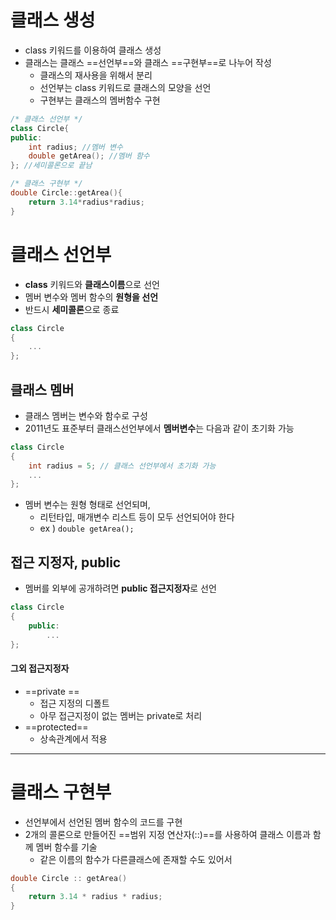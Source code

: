 # 클래스 생성
- class 키워드를 이용하여 클래스 생성
- 클래스는 클래스 ==선언부==와 클래스 ==구현부==로 나누어 작성
	- 클래스의 재사용을 위해서 분리
	- 선언부는 class 키워드로 클래스의 모양을 선언
	- 구현부는 클래스의 멤버함수 구현
```cpp
/* 클래스 선언부 */
class Circle{
public:
	int radius; //멤버 변수
	double getArea(); //멤버 함수
}; //세미콜론으로 끝남

/* 클래스 구현부 */
double Circle::getArea(){
	return 3.14*radius*radius;
}
```

# 클래스 선언부
- **class** 키워드와 **클래스이름**으로 선언
- 멤버 변수와 멤버 함수의 **원형을 선언**
- 반드시 **세미콜론**으로 종료
```cpp
class Circle
{
	...
}; 
```

## 클래스 멤버
- 클래스 멤버는 변수와 함수로 구성
- 2011년도 표준부터 클래스선언부에서 **멤버변수**는 다음과 같이 초기화 가능
```cpp
class Circle
{
	int radius = 5; // 클래스 선언부에서 초기화 가능
	...
};
```

- 멤버 변수는 원형 형태로 선언되며, 
	- 리턴타입, 매개변수 리스트 등이 모두 선언되어야 한다
	- ex ) `double getArea();`

## 접근 지정자, public
- 멤버를 외부에 공개하려면 **public 접근지정자**로 선언
```cpp
class Circle
{
	public:
		...
};
```

#### 그외 접근지정자
- ==private ==
	- 접근 지정의 디폴트
	- 아무 접근지정이 없는 멤버는 private로 처리
- ==protected==
	- 상속관계에서 적용
---
# 클래스 구현부
- 선언부에서 선언된 멤버 함수의 코드를 구현
- 2개의 콜론으로 만들어진 ==범위 지정 연산자(::)==를 사용하여 클래스 이름과 함께 멤버 함수를 기술
	- 같은 이름의 함수가 다른클래스에 존재할 수도 있어서
```cpp
double Circle :: getArea()
{
	return 3.14 * radius * radius;
}
```

